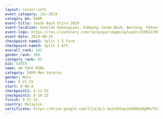 ```yaml
---
layout: runner-info 
event_category: jbu-2019 
category_km: 50KM 
event-title: Janda Baik Ultra 2019
event-location: Sekolah Kebangsaan, Kampung Janda Baik, Bentong, Pahang, Malaysia 
event-logo: https://res.cloudinary.com/raceyaya/image/upload/v1569217009/logo/janda-baik_vch1pc.jpg 
event-date: 2019-09-14 
checkpoint-name2: Split 1 E Farm 
checkpoint-name3: Split 2 ATV 
overall_rank: 142
gender_rank: 109
category_rank: 43
bib: 52019
name: AW TUCK MING
category: 50KM Men Veteran
gender: Male
time: 9-21-15
start: 0-00.0
checkpoint2: 4-12-55
checkpoint3: 8-29-25
finish: 9-21-15
country: Malaysia
certificate: https://drive.google.com/file/d/1-Ue2nkhUqo169O6UsRgM4rFSXfkVNVf2/view?usp=sharing
---
```

